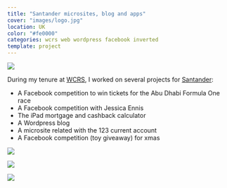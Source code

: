 ```yaml
---
title: "Santander microsites, blog and apps"
cover: "images/logo.jpg"
location: UK
color: "#fe0000"
categories: wcrs web wordpress facebook inverted
template: project
---
```


![](/work/santander/images/1.png)

During my tenure at [WCRS](http://www.wcrs.com), I worked on several projects for [Santander](https://www.santander.co.uk):

* A Facebook competition to win tickets for the Abu Dhabi Formula One race
* A Facebook competition with Jessica Ennis
* The iPad mortgage and cashback calculator
* A Wordpress blog
* A microsite related with the 123 current account
* A Facebook competition (toy giveaway) for xmas

![](/work/santander/images/3.jpg)

![](/work/santander/images/2.jpg)

![](/work/santander/images/4.png)

